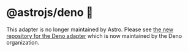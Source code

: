 # @astrojs/deno 🦖

This adapter is no longer maintained by Astro. Please see [the new repository for the Deno adapter](https://github.com/withastro/netlify-adapter) which is now maintained by the Deno organization.
